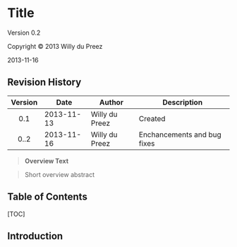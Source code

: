 
# Title

Version 0.2

Copyright &copy; 2013 Willy du Preez

2013-11-16

## Revision History

Version     | Date        | Author         | Description
:---------: | ----------- | -------------- | ---------------------------
0.1         | 2013-11-13  | Willy du Preez | Created
0..2        | 2013-11-16  | Willy du Preez | Enchancements and bug fixes

> **Overview Text**

>Short overview abstract

## Table of Contents

[TOC]

## Introduction
